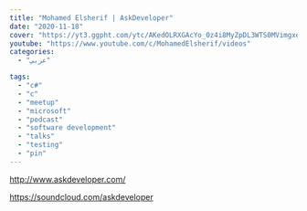 ```yaml
---
title: "Mohamed Elsherif | AskDeveloper"
date: "2020-11-18"
cover: "https://yt3.ggpht.com/ytc/AKedOLRXGAcYo_0z4i8MyZpDL3WTS0MVimgxeLVS7L3NWhk=s88-c-k-c0x00ffffff-no-rj"
youtube: "https://www.youtube.com/c/MohamedElsherif/videos"
categories:
  - "عربي"

tags:
  - "c#"
  - "c"
  - "meetup"
  - "microsoft"
  - "podcast"
  - "software development"
  - "talks"
  - "testing"
  - "pin"
---
```


http://www.askdeveloper.com/

https://soundcloud.com/askdeveloper
